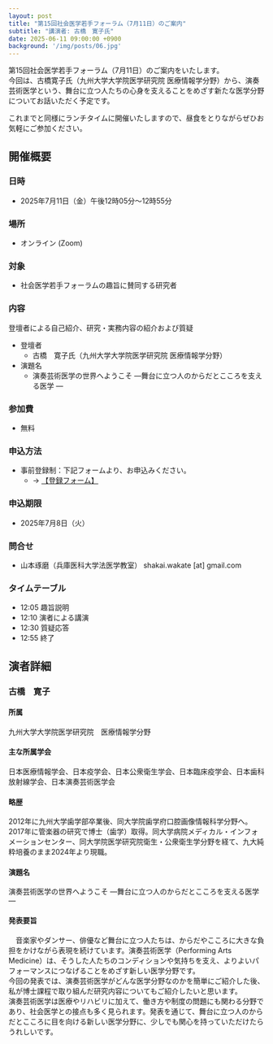 ```yaml
---
layout: post
title: "第15回社会医学若手フォーラム（7月11日）のご案内"
subtitle: "講演者: 古橋　寛子氏"
date: 2025-06-11 09:00:00 +0900
background: '/img/posts/06.jpg'
---
```

第15回社会医学若手フォーラム（7月11日）のご案内をいたします。   
今回は、古橋寛子氏（九州大学大学院医学研究院 医療情報学分野）から、演奏芸術医学という、舞台に立つ人たちの心身を支えることをめざす新たな医学分野についてお話いただく予定です。  

これまでと同様にランチタイムに開催いたしますので、昼食をとりながらぜひお気軽にご参加ください。

## 開催概要

### 日時
- 2025年7月11日（金）午後12時05分～12時55分

### 場所
- オンライン (Zoom)

### 対象
- 社会医学若手フォーラムの趣旨に賛同する研究者

### 内容
登壇者による自己紹介、研究・実務内容の紹介および質疑

- 登壇者
  - 古橋　寛子氏（九州大学大学院医学研究院 医療情報学分野）
- 演題名
  - 演奏芸術医学の世界へようこそ ―舞台に立つ人のからだとこころを支える医学 ―

### 参加費
- 無料

### 申込方法
- 事前登録制：下記フォームより、お申込みください。
  - → [<u>【登録フォーム】</u>](https://forms.gle/2oPxoJxfNTjaqrFy9)

### 申込期限
- 2025年7月8日（火）

### 問合せ
- 山本琢磨（兵庫医科大学法医学教室） shakai.wakate [at] gmail.com

### タイムテーブル
- 12:05 趣旨説明
- 12:10 演者による講演
- 12:30 質疑応答
- 12:55 終了

## 演者詳細

### 古橋　寛子

#### 所属
九州大学大学院医学研究院　医療情報学分野

#### 主な所属学会
日本医療情報学会、日本疫学会、日本公衆衛生学会、日本臨床疫学会、日本歯科放射線学会、日本演奏芸術医学会

#### 略歴
2012年に九州大学歯学部卒業後、同大学院歯学府口腔画像情報科学分野へ。2017年に管楽器の研究で博士（歯学）取得。同大学病院メディカル・インフォメーションセンター、同大学院医学研究院衛生・公衆衛生学分野を経て、九大純粋培養のまま2024年より現職。

#### 演題名
演奏芸術医学の世界へようこそ ―舞台に立つ人のからだとこころを支える医学 ―

#### 発表要旨
　音楽家やダンサー、俳優など舞台に立つ人たちは、からだやこころに大きな負担をかけながら表現を続けています。演奏芸術医学（Performing Arts Medicine）は、そうした人たちのコンディションや気持ちを支え、よりよいパフォーマンスにつなげることをめざす新しい医学分野です。  
今回の発表では、演奏芸術医学がどんな医学分野なのかを簡単にご紹介した後、私が博士課程で取り組んだ研究内容についてもご紹介したいと思います。  
演奏芸術医学は医療やリハビリに加えて、働き方や制度の問題にも関わる分野であり、社会医学との接点も多く見られます。発表を通じて、舞台に立つ人のからだとこころに目を向ける新しい医学分野に、少しでも関心を持っていただけたらうれしいです。  


